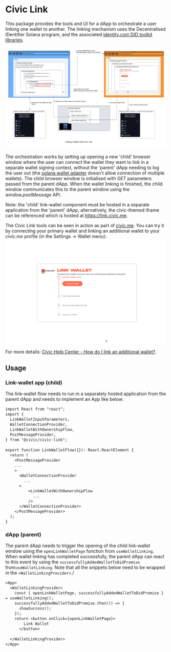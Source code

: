 # Civic Link

This package provides the tools and UI for a dApp to orchestrate a user linking one wallet to another. The linking mechanism uses the Decentralised IDentifier Solana program, and the associated [identity.com DID toolkit libraries](https://www.npmjs.com/package/@identity.com/sol-did-client).

![](link-wallet.png)

The orchestration works by setting up opening a new 'child' browser window where the user can connect the wallet they want to link in a separate wallet signing context, without the 'parent' dApp needing to log the user out (the [solana wallet adapter](https://solana-labs.github.io/wallet-adapter/) doesn't allow connection of multiple wallets). The child browser window is initialised with GET parameters passed from the parent dApp. When the wallet linking is finished, the child window communicates this to the parent window using the _window.postMessage_ API.

Note: the 'child' link-wallet component must be hosted in a separate application from the 'parent' dApp, alternatively, the civic-themed iframe can be referenced which is hosted at https://link.civic.me.

The Civic Link tools can be seen in action as part of [civic.me](https://civic.me/). You can try it by connecting your primary wallet and linking an additional wallet to your _civic.me_ profile (in the Settings -> Wallet menu):
![](https://github.com/civicteam/civic-link/blob/main/resources/civic-link.gif)

For more details: [Civic Help Center - How do I link an additional wallet?](https://support.civic.com/hc/en-us/articles/7012041417111-How-do-I-link-an-additional-wallet).

## Usage

### Link-wallet app (child)
The link-wallet flow needs to run in a separately hosted application from the parent dApp and needs to implement an App like below:
```
import React from "react";
import {
  LinkWalletInputParameters,
  WalletConnectionProvider,
  LinkWalletWithOwnershipFlow,
  PostMessageProvider,
} from "@civic/civic-link";

export function LinkWalletFlow({}): React.ReactElement {
  return (
    <PostMessageProvider
    ...
    >
      <WalletConnectionProvider
        ...
      >
          <LinkWalletWithOwnershipFlow
            ...
          />
      </WalletConnectionProvider>
    </PostMessageProvider>
  );
}

```

### dApp (parent)
The parent dApp needs to trigger the opening of the child link-wallet window using the `openLinkWalletPage` function from `useWalletLinking`. When wallet linking has completed successfully, the parent dApp can react to this event by using the `successfullyAddedWalletToDidPromise` from`useWalletLinking`. Note that all the snippets below need to be wrapped in the `<WalletLinkingProvider>`./

```
<App>
  <WalletLinkingProvider>
    const { openLinkWalletPage, successfullyAddedWalletToDidPromise } = useWalletLinking();
    successfullyAddedWalletToDidPromise.then(() => {
      showSuccess();
    });
    return <button onClick={openLinkWalletPage}>
        Link Wallet
      </button>
    
  </WalletLinkingProvider>
</App>
```
